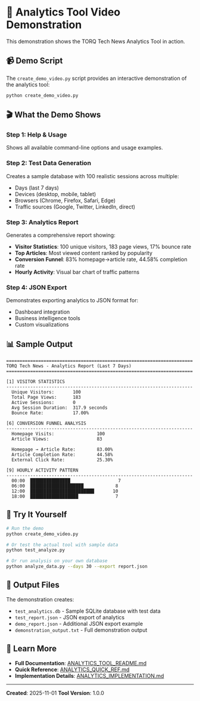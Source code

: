 # 🎥 Analytics Tool Video Demonstration

This demonstration shows the TORQ Tech News Analytics Tool in action.

## 📹 Demo Script

The `create_demo_video.py` script provides an interactive demonstration of the analytics tool:

```bash
python create_demo_video.py
```

## 🎬 What the Demo Shows

### Step 1: Help & Usage
Shows all available command-line options and usage examples.

### Step 2: Test Data Generation
Creates a sample database with 100 realistic sessions across multiple:
- Days (last 7 days)
- Devices (desktop, mobile, tablet)
- Browsers (Chrome, Firefox, Safari, Edge)
- Traffic sources (Google, Twitter, LinkedIn, direct)

### Step 3: Analytics Report
Generates a comprehensive report showing:
- **Visitor Statistics**: 100 unique visitors, 183 page views, 17% bounce rate
- **Top Articles**: Most viewed content ranked by popularity
- **Conversion Funnel**: 83% homepage→article rate, 44.58% completion rate
- **Hourly Activity**: Visual bar chart of traffic patterns

### Step 4: JSON Export
Demonstrates exporting analytics to JSON format for:
- Dashboard integration
- Business intelligence tools
- Custom visualizations

## 📊 Sample Output

```
======================================================================
TORQ Tech News - Analytics Report (Last 7 Days)
======================================================================

[1] VISITOR STATISTICS
----------------------------------------------------------------------
  Unique Visitors:       100
  Total Page Views:      183
  Active Sessions:       0
  Avg Session Duration:  317.9 seconds
  Bounce Rate:           17.00%

[6] CONVERSION FUNNEL ANALYSIS
----------------------------------------------------------------------
  Homepage Visits:                100
  Article Views:                  83
  
  Homepage → Article Rate:        83.00%
  Article Completion Rate:        44.58%
  External Click Rate:            25.30%

[9] HOURLY ACTIVITY PATTERN
----------------------------------------------------------------------
  00:00  ███████████████                  7
  06:00  ████████████████████            8
  12:00  ████████████████████████       10
  18:00  ██████████████████              7
```

## 🚀 Try It Yourself

```bash
# Run the demo
python create_demo_video.py

# Or test the actual tool with sample data
python test_analyze.py

# Or run analysis on your own database
python analyze_data.py --days 30 --export report.json
```

## 📁 Output Files

The demonstration creates:
- `test_analytics.db` - Sample SQLite database with test data
- `test_report.json` - JSON export of analytics
- `demo_report.json` - Additional JSON export example
- `demonstration_output.txt` - Full demonstration output

## 📖 Learn More

- **Full Documentation**: [ANALYTICS_TOOL_README.md](ANALYTICS_TOOL_README.md)
- **Quick Reference**: [ANALYTICS_QUICK_REF.md](ANALYTICS_QUICK_REF.md)
- **Implementation Details**: [ANALYTICS_IMPLEMENTATION.md](ANALYTICS_IMPLEMENTATION.md)

---

**Created**: 2025-11-01
**Tool Version**: 1.0.0

